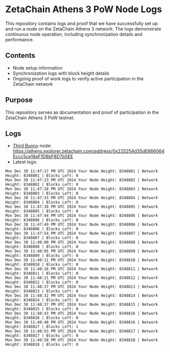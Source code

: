 # ZetaChain Athens 3 PoW Node Logs
This repository contains logs and proof that we have successfully set up and run a node on the ZetaChain Athens 3 network. The logs demonstrate continuous node operation, including synchronization details and performance.

## Contents
- Node setup information
- Synchronization logs with block height details
- Ongoing proof of work logs to verify active participation in the ZetaChain network

## Purpose
This repository serves as documentation and proof of participation in the ZetaChain Athens 3 PoW testnet.

## Logs

- [Third Bunny](https://thirdbunny.xyz/) node: https://athens.explorer.zetachain.com/address/0x225254d35dE666064Eccc5ce16eF1D8bF8D7b5EE
- Latest logs:
```
Mon Dec 30 11:47:17 PM UTC 2024 Your Node Height: 8348801 | Network Height: 8348801 | Blocks Left: 0
Mon Dec 30 11:47:23 PM UTC 2024 Your Node Height: 8348802 | Network Height: 8348802 | Blocks Left: 0
Mon Dec 30 11:47:28 PM UTC 2024 Your Node Height: 8348803 | Network Height: 8348803 | Blocks Left: 0
Mon Dec 30 11:47:33 PM UTC 2024 Your Node Height: 8348804 | Network Height: 8348804 | Blocks Left: 0
Mon Dec 30 11:47:38 PM UTC 2024 Your Node Height: 8348805 | Network Height: 8348805 | Blocks Left: 0
Mon Dec 30 11:47:44 PM UTC 2024 Your Node Height: 8348806 | Network Height: 8348806 | Blocks Left: 0
Mon Dec 30 11:47:49 PM UTC 2024 Your Node Height: 8348806 | Network Height: 8348806 | Blocks Left: 0
Mon Dec 30 11:47:54 PM UTC 2024 Your Node Height: 8348807 | Network Height: 8348807 | Blocks Left: 0
Mon Dec 30 11:48:00 PM UTC 2024 Your Node Height: 8348808 | Network Height: 8348808 | Blocks Left: 0
Mon Dec 30 11:48:05 PM UTC 2024 Your Node Height: 8348809 | Network Height: 8348809 | Blocks Left: 0
Mon Dec 30 11:48:11 PM UTC 2024 Your Node Height: 8348810 | Network Height: 8348810 | Blocks Left: 0
Mon Dec 30 11:48:16 PM UTC 2024 Your Node Height: 8348811 | Network Height: 8348811 | Blocks Left: 0
Mon Dec 30 11:48:21 PM UTC 2024 Your Node Height: 8348812 | Network Height: 8348812 | Blocks Left: 0
Mon Dec 30 11:48:27 PM UTC 2024 Your Node Height: 8348813 | Network Height: 8348813 | Blocks Left: 0
Mon Dec 30 11:48:32 PM UTC 2024 Your Node Height: 8348814 | Network Height: 8348814 | Blocks Left: 0
Mon Dec 30 11:48:37 PM UTC 2024 Your Node Height: 8348815 | Network Height: 8348815 | Blocks Left: 0
Mon Dec 30 11:48:43 PM UTC 2024 Your Node Height: 8348816 | Network Height: 8348816 | Blocks Left: 0
Mon Dec 30 11:48:48 PM UTC 2024 Your Node Height: 8348816 | Network Height: 8348817 | Blocks Left: 1
Mon Dec 30 11:48:53 PM UTC 2024 Your Node Height: 8348817 | Network Height: 8348817 | Blocks Left: 0
Mon Dec 30 11:48:58 PM UTC 2024 Your Node Height: 8348818 | Network Height: 8348818 | Blocks Left: 0
```
